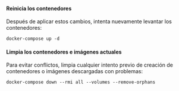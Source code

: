 #### **Reinicia los contenedores**

Después de aplicar estos cambios, intenta nuevamente levantar los contenedores:

`docker-compose up -d`
#### **Limpia los contenedores e imágenes actuales**

Para evitar conflictos, limpia cualquier intento previo de creación de contenedores o imágenes descargadas con problemas:

`docker-compose down --rmi all --volumes --remove-orphans`